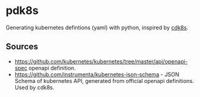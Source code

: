 # pdk8s

Generating kubernetes defintions (yaml) with python, inspired by [cdk8s](https://github.com/awslabs/cdk8s).




## Sources

 * https://github.com/kubernetes/kubernetes/tree/master/api/openapi-spec openapi definition.
 * https://github.com/instrumenta/kubernetes-json-schema - JSON Schema of kubernetes API, generated from official openapi definitions.  Used by cdk8s.
